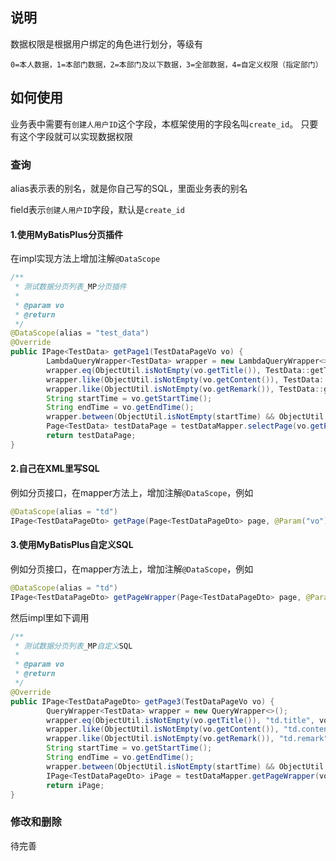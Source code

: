 ## 说明

数据权限是根据用户绑定的角色进行划分，等级有

```
0=本人数据，1=本部门数据，2=本部门及以下数据，3=全部数据，4=自定义权限（指定部门）
```

## 如何使用

业务表中需要有`创建人用户ID`这个字段，本框架使用的字段名叫`create_id`。
只要有这个字段就可以实现数据权限

### 查询

alias表示表的别名，就是你自己写的SQL，里面业务表的别名

field表示`创建人用户ID`字段，默认是`create_id`

#### 1.使用MyBatisPlus分页插件

在impl实现方法上增加注解`@DataScope`

```java
/**
 * 测试数据分页列表_MP分页插件
 *
 * @param vo
 * @return
 */
@DataScope(alias = "test_data")
@Override
public IPage<TestData> getPage1(TestDataPageVo vo) {
        LambdaQueryWrapper<TestData> wrapper = new LambdaQueryWrapper<>();
        wrapper.eq(ObjectUtil.isNotEmpty(vo.getTitle()), TestData::getTitle, vo.getTitle());
        wrapper.like(ObjectUtil.isNotEmpty(vo.getContent()), TestData::getContent, vo.getContent());
        wrapper.like(ObjectUtil.isNotEmpty(vo.getRemark()), TestData::getRemark, vo.getRemark());
        String startTime = vo.getStartTime();
        String endTime = vo.getEndTime();
        wrapper.between(ObjectUtil.isNotEmpty(startTime) && ObjectUtil.isNotEmpty(endTime), TestData::getCreateTime, startTime, endTime);
        Page<TestData> testDataPage = testDataMapper.selectPage(vo.getPage(), wrapper);
        return testDataPage;
}
```

#### 2.自己在XML里写SQL

例如分页接口，在mapper方法上，增加注解`@DataScope`，例如

```java
@DataScope(alias = "td")
IPage<TestDataPageDto> getPage(Page<TestDataPageDto> page, @Param("vo") TestDataPageVo vo);
```


#### 3.使用MyBatisPlus自定义SQL

例如分页接口，在mapper方法上，增加注解`@DataScope`，例如

```java
@DataScope(alias = "td")
IPage<TestDataPageDto> getPageWrapper(Page<TestDataPageDto> page, @Param("ew") Wrapper<TestData> wrapper);
```

然后impl里如下调用
```java
/**
 * 测试数据分页列表_MP自定义SQL
 *
 * @param vo
 * @return
 */
@Override
public IPage<TestDataPageDto> getPage3(TestDataPageVo vo) {
        QueryWrapper<TestData> wrapper = new QueryWrapper<>();
        wrapper.eq(ObjectUtil.isNotEmpty(vo.getTitle()), "td.title", vo.getTitle());
        wrapper.like(ObjectUtil.isNotEmpty(vo.getContent()), "td.content", vo.getContent());
        wrapper.like(ObjectUtil.isNotEmpty(vo.getRemark()), "td.remark", vo.getRemark());
        String startTime = vo.getStartTime();
        String endTime = vo.getEndTime();
        wrapper.between(ObjectUtil.isNotEmpty(startTime) && ObjectUtil.isNotEmpty(endTime), "td.create_time", startTime, endTime);
        IPage<TestDataPageDto> iPage = testDataMapper.getPageWrapper(vo.getPage(), wrapper);
        return iPage;
}
```


### 修改和删除

待完善

